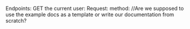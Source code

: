 Endpoints:
GET the current user:
Request:
method:
//Are we supposed to use the example docs as a template or write our documentation from scratch?
